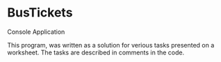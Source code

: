 # BusTickets
Console Application

This program, was written as a solution for verious tasks presented on a worksheet.
The tasks are described in comments in the code.
